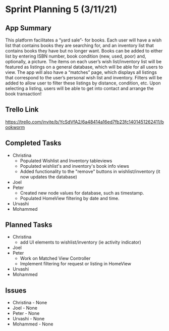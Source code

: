 # Sprint Planning 5 (3/11/21)

## App Summary

This platform facilitates a “yard sale”- for books. 
Each user will have a wish list that contains books they are searching for, and an inventory list that contains books they have but no longer want. 
Books can be added to either list by entering ISBN number, book condition (new, used, poor) and, optionally, a picture. 
The items on each user’s wish list/inventory list will be featured as listings on a general database, which will be able for all users to view. 
The app will also have a “matches” page, which displays all listings that correspond to the user’s personal wish list and inventory. 
Filters will be added to allow user to filter these listings by distance, condition, etc. 
Upon selecting a listing, users will be able to get into contact and arrange the book transaction!

## Trello Link
https://trello.com/invite/b/YcSdVfA2/6a48414a16ed7fb23fc1401451262411/bookworm

## Completed Tasks
  * Christina 
    * Populated Wishlist and Inventory tableviews
    * Populated wishlist's and inventory's book info views
    * Added functionality to the "remove" buttons in wishlist/inventory (it now updates the database)
  * Joel
  * Peter
    * Created new node values for database, such as timestamp.
    * Populated HomeView filtering by date and time.
  * Urvashi 
  * Mohammed

## Planned Tasks
  * Christina
    * add UI elements to wishlist/inventory (ie activity indicator)
  * Joel
  * Peter
    * Work on Matched View Controller
    * Implement filtering for request or listing in HomeView
  * Urvashi 
  * Mohammed
  
## Issues
  * Christina - None
  * Joel - None
  * Peter - None
  * Urvashi - None 
  * Mohammed - None
